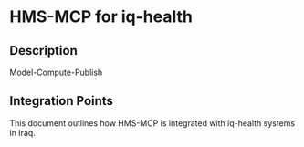 # HMS-MCP for iq-health

## Description

Model-Compute-Publish

## Integration Points

This document outlines how HMS-MCP is integrated with iq-health systems in Iraq.
